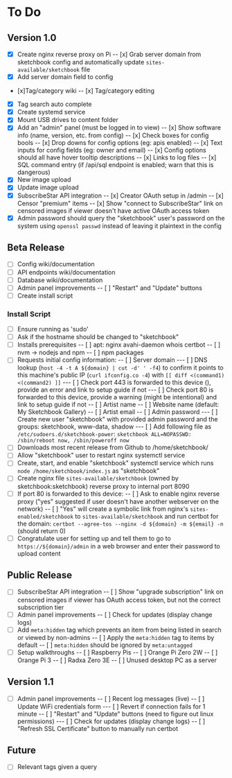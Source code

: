 # To Do

## Version 1.0

- [x] Create nginx reverse proxy on Pi
-- [x] Grab server domain from sketchbook config and automatically update `sites-available/sketchbook` file
- [x] Add server domain field to config
- [x]Tag/category wiki
-- [x] Tag/category editing
- [x] Tag search auto complete
- [x] Create systemd service
- [x] Mount USB drives to content folder
- [x] Add an "admin" panel (must be logged in to view)
-- [x] Show software info (name, version, etc. from config)
-- [x] Check boxes for config bools
-- [x] Drop downs for config options (eg: apis enabled)
-- [x] Text inputs for config fields (eg: owner and email)
-- [x] Config options should all have hover tooltip descriptions
-- [x] Links to log files
-- [x] SQL command entry (if /api/sql endpoint is enabled; warn that this is dangerous)
- [x] New image upload
- [x] Update image upload
- [x] SubscribeStar API integration
-- [x] Creator OAuth setup in /admin
-- [x] Censor "premium" items
-- [x] Show "connect to SubscribeStar" link on censored images if viewer doesn't have active OAuth access token
- [x] Admin password should query the "sketchbook" user's password on the system using `openssl passwd` instead of leaving it plaintext in the config

## Beta Release

- [ ] Config wiki/documentation
- [ ] API endpoints wiki/documentation
- [ ] Database wiki/documentation
- [ ] Admin panel improvements
-- [ ] "Restart" and "Update" buttons
- [ ] Create install script

### Install Script

- [ ] Ensure running as 'sudo'
- [ ] Ask if the hostname should be changed to "sketchbook"
- [ ] Installs prerequisites
-- [ ] apt: nginx avahi-daemon whois certbot
-- [ ] nvm -> nodejs and npm
-- [ ] npm packages
- [ ] Requests initial config information:
-- [ ] Server domain
--- [ ] DNS lookup (`host -4 -t A ${domain} | cut -d' ' -f4`) to confirm it points to this machine's public IP (`curl ifconfig.co -4`) with `[[ diff <(command1) <(command2) ]]`
--- [ ] Check port 443 is forwarded to this device (), provide an error and link to setup guide if not
--- [ ] Check port 80 is forwarded to this device, provide a warning (might be intentional) and link to setup guide if not
-- [ ] Artist name
-- [ ] Website name (default: My Sketchbook Gallery)
-- [ ] Artist email
-- [ ] Admin password
--- [ ] Create new user "sketchbook" with provided admin password and the groups: sketchbook, www-data, shadow
--- [ ] Add following file as `/etc/sudoers.d/sketchbook-power`: `sketchbook ALL=NOPASSWD: /sbin/reboot now, /sbin/poweroff now`
- [ ] Downloads most recent release from Github to /home/sketchbook/
- [ ] Allow "sketchbook" user to restart nginx systemctl service
- [ ] Create, start, and enable "sketchbook" systemctl service which runs `node /home/sketchbook/index.js` as "sketchbook"
- [ ] Create nginx file `sites-available/sketchbook` (owned by sketchbook:sketchbook) reverse proxy to internal port 8090
- [ ] If port 80 is forwarded to this device: 
-- [ ] Ask to enable nginx reverse proxy ("yes" suggested if user doesn't have another webserver on the network)
-- [ ] "Yes" will create a symbolic link from nginx's `sites-enabled/sketchbook` to `sites-available/sketchbook` and run certbot for the domain: `certbot --agree-tos --nginx -d ${domain} -m ${email} -n` (should return 0)
- [ ] Congratulate user for setting up and tell them to go to `https://${domain}/admin` in a web browser and enter their password to upload content

## Public Release

- [ ] SubscribeStar API integration
-- [ ] Show "upgrade subscription" link on censored images if viewer has OAuth access token, but not the correct subscription tier
- [ ] Admin panel improvements
--  [ ] Check for updates (display change logs)
- [ ] Add `meta:hidden` tag which prevents an item from being listed in search or viewed by non-admins
-- [ ] Apply the `meta:hidden` tag to items by default
-- [ ] `meta:hidden` should be ignored by `meta:untagged`
- [ ] Setup walkthroughs
-- [ ] Raspberry Pis
-- [ ] Orange Pi Zero 2W
-- [ ] Orange Pi 3
-- [ ] Radxa Zero 3E
-- [ ] Unused desktop PC as a server

## Version 1.1

- [ ] Admin panel improvements
-- [ ] Recent log messages (live)
-- [ ] Update WiFi credentials form
--- [ ] Revert if connection fails for 1 minute
-- [ ] "Restart" and "Update" buttons (need to figure out linux permissions)
---  [ ] Check for updates (display change logs)
-- [ ] "Refresh SSL Certificate" button to manually run certbot

## Future

- [ ] Relevant tags given a query